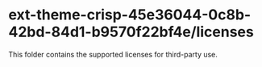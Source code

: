 # ext-theme-crisp-45e36044-0c8b-42bd-84d1-b9570f22bf4e/licenses

This folder contains the supported licenses for third-party use.
